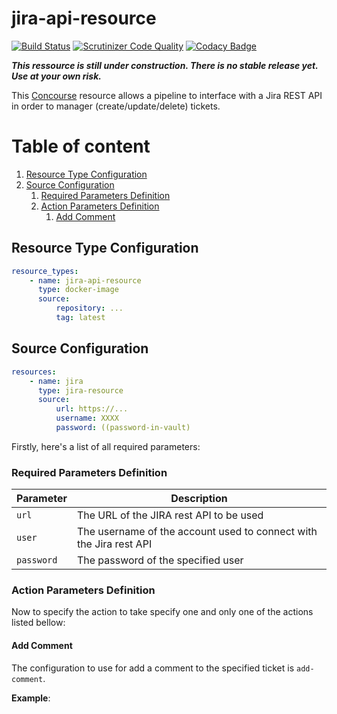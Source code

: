 # jira-api-resource

[![Build Status](https://travis-ci.org/TurnsCoffeeIntoScripts/jira-api-resource.svg?branch=master)](https://travis-ci.org/TurnsCoffeeIntoScripts/jira-api-resource)
[![Scrutinizer Code Quality](https://scrutinizer-ci.com/g/TurnsCoffeeIntoScripts/jira-api-resource/badges/quality-score.png?b=master)](https://scrutinizer-ci.com/g/TurnsCoffeeIntoScripts/jira-api-resource/?branch=master)
[![Codacy Badge](https://api.codacy.com/project/badge/Grade/e6ea2afc744d4fbf8bffc65e794155f4)](https://www.codacy.com/app/TurnsCoffeeIntoScripts/jira-api-resource?utm_source=github.com&amp;utm_medium=referral&amp;utm_content=TurnsCoffeeIntoScripts/jira-api-resource&amp;utm_campaign=Badge_Grade)

***This ressource is still under construction. There is no stable release yet. Use at your own risk.***

This [Concourse](https://concourse-ci.org/) resource allows a pipeline to interface with a Jira REST API in order to manager (create/update/delete) tickets.

# Table of content
1. [Resource Type Configuration](#Resource-Type-Configuration)
2. [Source Configuration](#Source-Configuration)
    1. [Required Parameters Definition](#Required-Parameters-Definition)
    2. [Action Parameters Definition](#Action-Parameters-Definition)
        1. [Add Comment](#Add-Comment)

## Resource Type Configuration
``` yml
resource_types:
    - name: jira-api-resource
      type: docker-image
      source:
          repository: ... 
          tag: latest
```

## Source Configuration
``` yml
resources:
    - name: jira
      type: jira-resource
      source:
          url: https://...
          username: XXXX
          password: ((password-in-vault)
```

Firstly, here's a list of all required parameters:

### Required Parameters Definition
| Parameter  | Description                                                          |
|------------|----------------------------------------------------------------------|
| `url`      | The URL of the JIRA rest API to be used                              |
| `user`     | The username of the account used to connect with the Jira rest API   |
| `password` | The password of the specified user                                   |

### Action Parameters Definition
Now to specify the action to take specify one and only one of the actions listed bellow:

#### Add Comment
The configuration to use for add a comment to the specified ticket is `add-comment`.

**Example**:
``` yml
```